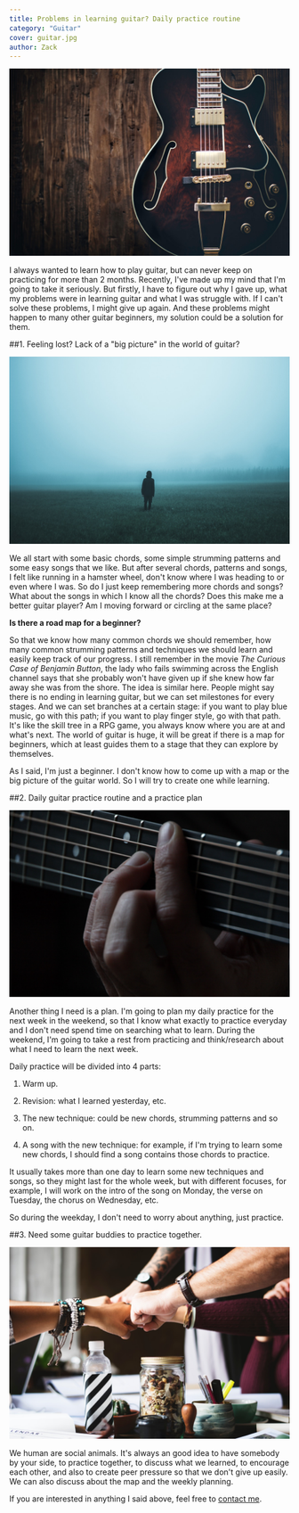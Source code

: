 ```yaml
---
title: Problems in learning guitar? Daily practice routine
category: "Guitar"
cover: guitar.jpg
author: Zack
---
```


![Guitar Practice](guitar.jpg)

I always wanted to learn how to play guitar, but can never keep on practicing for more than 2 months. Recently, I've made up my mind that I'm going to take it seriously. But firstly, I have to figure out why I gave up, what my problems were in learning guitar and what I was struggle with. If I can't solve these problems, I might give up again. And these problems might happen to many other guitar beginners, my solution could be a solution for them.

##1. Feeling lost? Lack of a "big picture" in the world of guitar?

![Lost in guitar world](lost-in-guitar-world.jpg)

We all start with some basic chords, some simple strumming patterns and some easy songs that we like. But after several chords, patterns and songs, I felt like running in a hamster wheel, don't know where I was heading to or even where I was. So do I just keep remembering more chords and songs? What about the songs in which I know all the chords? Does this make me a better guitar player?  Am I moving forward or circling at the same place?

**Is there a road map for a beginner?**

So that we know how many common chords we should remember, how many common strumming patterns and techniques we should learn and easily keep track of our progress. I still remember in the movie *The Curious Case of Benjamin Button*, the lady who fails swimming across the English channel says that she probably won't have given up if she knew how far away she was from the shore. The idea is similar here. People might say there is no ending in learning guitar, but we can set milestones for every stages. And we can set branches at a certain stage: if you want to play blue music, go with this path; if you want to play finger style, go with that path. It's like the skill tree in a RPG game, you always know where you are at and what's next. The world of guitar is huge, it will be great if there is a map for beginners, which at least guides them to a stage that they can explore by themselves.

As I said, I'm just a beginner. I don't know how to come up with a map or the big picture of the guitar world. So I will try to create one while learning.

##2. Daily guitar practice routine and a practice plan

![Guitar Practice](guitar-practice.jpg)

Another thing I need is a plan. I'm going to plan my daily practice for the next week in the weekend, so that I know what exactly to practice everyday and I don't need spend time on searching what to learn. During the weekend, I'm going to take a rest from practicing and think/research about what I need to learn the next week.

Daily practice will be divided into 4 parts:

1. Warm up.

2. Revision: what I learned yesterday, etc.

3. The new technique: could be new chords, strumming patterns and so on.

4. A song with the new technique: for example, if I'm trying to learn some new chords, I should find a song contains those chords to practice.

It usually takes more than one day to learn some new techniques and songs, so they might last for the whole week, but with different focuses, for example, I will work on the intro of the song on Monday, the verse on Tuesday, the chorus on Wednesday, etc.

So during the weekday, I don't need to worry about anything, just practice.

##3. Need some guitar buddies to practice together.

![Guitar Buddy](guitar-buddy.jpg)

We human are social animals. It's always an good idea to have somebody by your side, to practice together, to discuss what we learned, to encourage each other, and also to create peer pressure so that we don't give up easily. We can also discuss about  the map and the weekly planning.

If you are interested in anything I said above, feel free to [contact me](/contact).